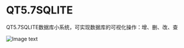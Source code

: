 # QT5.7SQLITE
QT5.7SQLITE数据库小系统，可实现数据库的可视化操作：增、删、改、查


![Image text](https://github.com/impressJay/WeChatProgramma/raw/master/Qt5.7SQLITE.png)
